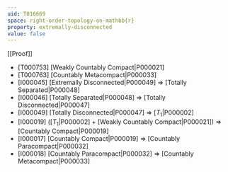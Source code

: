 ```yaml
---
uid: T016669
space: right-order-topology-on-mathbb{r}
property: extremally-disconnected
value: false
---
```

[[Proof]]

* [T000753] [Weakly Countably Compact|P000021]
* [T000763] [Countably Metacompact|P000033]
* [I000045] [Extremally Disconnected|P000049] => [Totally Separated|P000048]
* [I000046] [Totally Separated|P000048] => [Totally Disconnected|P000047]
* [I000049] [Totally Disconnected|P000047] => [$T_1$|P000002]
* [I000019] ([$T_1$|P000002] + [Weakly Countably Compact|P000021]) => [Countably Compact|P000019]
* [I000017] [Countably Compact|P000019] => [Countably Paracompact|P000032]
* [I000018] [Countably Paracompact|P000032] => [Countably Metacompact|P000033]

